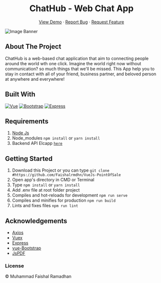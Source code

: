 <h1 align='center'>ChatHub - Web Chat App</h1>
  <p align="center">
    <a href="https://suspicious-swartz-18da05.netlify.app">View Demo</a>
    ·
    <a href="https://github.com/Faishalrmdhn/Chatting-App/issues">Report Bug</a>
    ·
    <a href="https://github.com/Faishalrmdhn/Chatting-App/issues">Request Feature</a>
  </p>
  
![Image Banner](https://raw.githubusercontent.com/Faishalrmdhn/Chatting-App-BackEnd/master/mockup.jpg)

## About The Project

ChatHub is a  web-based chat application that aim to connecting people around the world wth one click. Imagine the world right now without communication? so much things that we'll be missed. This App help you to stay in contact with all of your friend, business partner, and beloved person  at anywhere and everywhere!

## Built With

[![Vue](https://img.shields.io/badge/Vue-v2.6.11-green)](https://github.com/vuejs/vue)
[![Bootstrap](https://img.shields.io/badge/Bootstrap-v4.5.x-blue)](https://github.com/bootstrap-vue/bootstrap-vue)
[![Express](https://img.Express.js/badge/express-v4.17.1-yellow)](https://www.npmjs.com/package/express)

## Requirements

1. <a href="https://nodejs.org/en/download/">Node Js</a>
2. Node_modules `npm install` or `yarn install`
3. Backend API Elcapp [`here`](https://github.com/Faishalrmdhn/Chatting-App-BackEnd)

## Getting Started

1. Download this Project or you can type `git clone #https://github.com/Faishalrmdhn/VueJs-PointOfSale`
2. Open app's directory in CMD or Terminal
3. Type `npm install` or `yarn install`
4. Add .env file at root folder project
5. Compiles and hot-reloads for development `npm run serve`
6. Compiles and minifies for production `npm run build`
7. Lints and fixes files `npm run lint`


## Acknowledgements

- [Axios](https://www.npmjs.com/package/axios)
- [Vuex](https://vuex.vuejs.org/)
- [Express](https://www.npmjs.com/package/express)
- [vue-Bootstrap](https://bootstrap-vue.org/)
- [JsPDF](https://www.npmjs.com/package/jspdf)

### License

&#169; Muhammad Faishal Ramadhan
